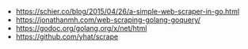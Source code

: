 * https://schier.co/blog/2015/04/26/a-simple-web-scraper-in-go.html
* https://jonathanmh.com/web-scraping-golang-goquery/
* https://godoc.org/golang.org/x/net/html
* https://github.com/yhat/scrape
